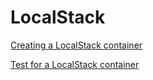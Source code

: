 # LocalStack

<!--codeinclude-->
[Creating a LocalStack container](../../examples/localstack/localstack.go)
<!--/codeinclude-->

<!--codeinclude-->
[Test for a LocalStack container](../../examples/localstack/localstack_test.go)
<!--/codeinclude-->
